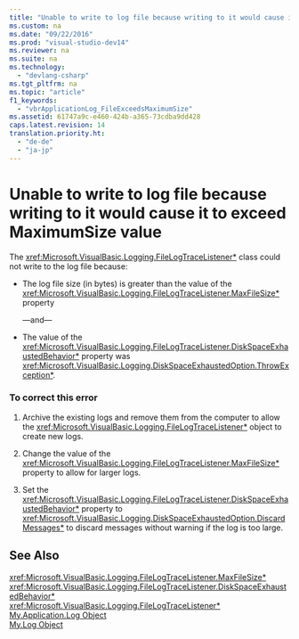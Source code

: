 ```yaml
---
title: "Unable to write to log file because writing to it would cause it to exceed MaximumSize value"
ms.custom: na
ms.date: "09/22/2016"
ms.prod: "visual-studio-dev14"
ms.reviewer: na
ms.suite: na
ms.technology: 
  - "devlang-csharp"
ms.tgt_pltfrm: na
ms.topic: "article"
f1_keywords: 
  - "vbrApplicationLog_FileExceedsMaximumSize"
ms.assetid: 61747a9c-e460-424b-a365-73cdba9dd428
caps.latest.revision: 14
translation.priority.ht: 
  - "de-de"
  - "ja-jp"
---
```

# Unable to write to log file because writing to it would cause it to exceed MaximumSize value
The <xref:Microsoft.VisualBasic.Logging.FileLogTraceListener*> class could not write to the log file because:  
  
-   The log file size (in bytes) is greater than the value of the <xref:Microsoft.VisualBasic.Logging.FileLogTraceListener.MaxFileSize*> property  
  
     —and—  
  
-   The value of the <xref:Microsoft.VisualBasic.Logging.FileLogTraceListener.DiskSpaceExhaustedBehavior*> property was <xref:Microsoft.VisualBasic.Logging.DiskSpaceExhaustedOption.ThrowException*>.  
  
### To correct this error  
  
1.  Archive the existing logs and remove them from the computer to allow the <xref:Microsoft.VisualBasic.Logging.FileLogTraceListener*> object to create new logs.  
  
2.  Change the value of the <xref:Microsoft.VisualBasic.Logging.FileLogTraceListener.MaxFileSize*> property to allow for larger logs.  
  
3.  Set the <xref:Microsoft.VisualBasic.Logging.FileLogTraceListener.DiskSpaceExhaustedBehavior*> property to <xref:Microsoft.VisualBasic.Logging.DiskSpaceExhaustedOption.DiscardMessages*> to discard messages without warning if the log is too large.  
  
## See Also  
 <xref:Microsoft.VisualBasic.Logging.FileLogTraceListener.MaxFileSize*>   
 <xref:Microsoft.VisualBasic.Logging.FileLogTraceListener.DiskSpaceExhaustedBehavior*>   
 <xref:Microsoft.VisualBasic.Logging.FileLogTraceListener*>   
 [My.Application.Log Object](../vs140/my.application.log-object.md)   
 [My.Log Object](../vs140/my.log-object.md)